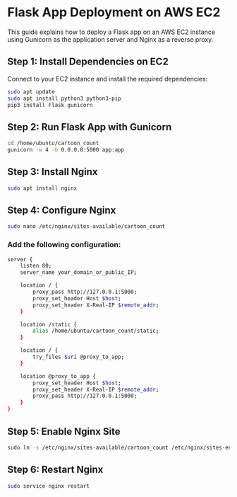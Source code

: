 # Flask App Deployment on AWS EC2

This guide explains how to deploy a Flask app on an AWS EC2 instance using Gunicorn as the application server and Nginx as a reverse proxy.

## Step 1: Install Dependencies on EC2

Connect to your EC2 instance and install the required dependencies:

```bash
sudo apt update
sudo apt install python3 python3-pip
pip3 install Flask gunicorn
```
## Step 2: Run Flask App with Gunicorn

```bash
cd /home/ubuntu/cartoon_count
gunicorn -w 4 -b 0.0.0.0:5000 app:app
```
## Step 3: Install Nginx

```bash
sudo apt install nginx
```

## Step 4: Configure Nginx
```bash
sudo nano /etc/nginx/sites-available/cartoon_count
```

### Add the following configuration:
```bash
server {
    listen 80;
    server_name your_domain_or_public_IP;

    location / {
        proxy_pass http://127.0.0.1:5000;
        proxy_set_header Host $host;
        proxy_set_header X-Real-IP $remote_addr;
    }

    location /static {
        alias /home/ubuntu/cartoon_count/static;
    }

    location / {
        try_files $uri @proxy_to_app;
    }

    location @proxy_to_app {
        proxy_set_header Host $host;
        proxy_set_header X-Real-IP $remote_addr;
        proxy_pass http://127.0.0.1:5000;
    }
}
```

## Step 5: Enable Nginx Site
```bash
sudo ln -s /etc/nginx/sites-available/cartoon_count /etc/nginx/sites-enabled
```

## Step 6: Restart Nginx
```bash
sudo service nginx restart
```




